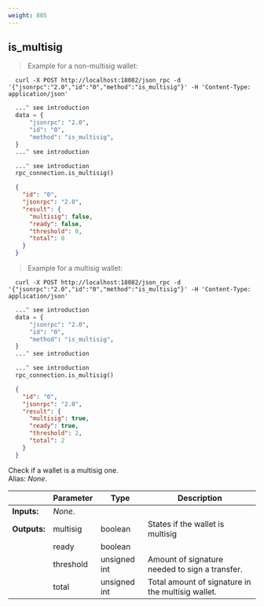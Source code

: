 ```yaml
---
weight: 805
---
```


## **is_multisig**

> Example for a non-multisig wallet:

```shell
  curl -X POST http://localhost:18082/json_rpc -d '{"jsonrpc":"2.0","id":"0","method":"is_multisig"}' -H 'Content-Type: application/json'
```
```python
  ...^ see introduction
  data = {
      "jsonrpc": "2.0",
      "id": "0",
      "method": "is_multisig",
  }
  ...^ see introduction
```
```py
  ...^ see introduction
  rpc_connection.is_multisig()
```
```json
  {
    "id": "0",
    "jsonrpc": "2.0",
    "result": {
      "multisig": false,
      "ready": false,
      "threshold": 0,
      "total": 0
    }
  }
```

> Example for a multisig wallet:

```shell
  curl -X POST http://localhost:18082/json_rpc -d '{"jsonrpc":"2.0","id":"0","method":"is_multisig"}' -H 'Content-Type: application/json'                  
```
```python
  ...^ see introduction
  data = {
      "jsonrpc": "2.0",
      "id": "0",
      "method": "is_multisig",
  }
  ...^ see introduction
```
```py
  ...^ see introduction
  rpc_connection.is_multisig()
```
```json
  {
    "id": "0",
    "jsonrpc": "2.0",
    "result": {
      "multisig": true,
      "ready": true,
      "threshold": 2,
      "total": 2
    }
  }
```
Check if a wallet is a multisig one.  
Alias: *None*.  

|             | Parameter | Type         | Description
| ---         | ---       | ---          | ---
|**Inputs:**  | *None*.   |              |
|**Outputs:** | multisig  | boolean      | States if the wallet is multisig
|             | ready     | boolean      | 
|             | threshold | unsigned int | Amount of signature needed to sign a transfer.
|             | total     | unsigned int | Total amount of signature in the multisig wallet.